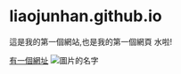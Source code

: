 # liaojunhan.github.io

這是我的第一個網站,也是我的第一個網頁 水啦!

[有一個網址](https://github.com/liaojunhan)
![圖片的名字](https://img.3dmgame.com/uploads/images/news/20210126/1611648535_608081.jpg)
